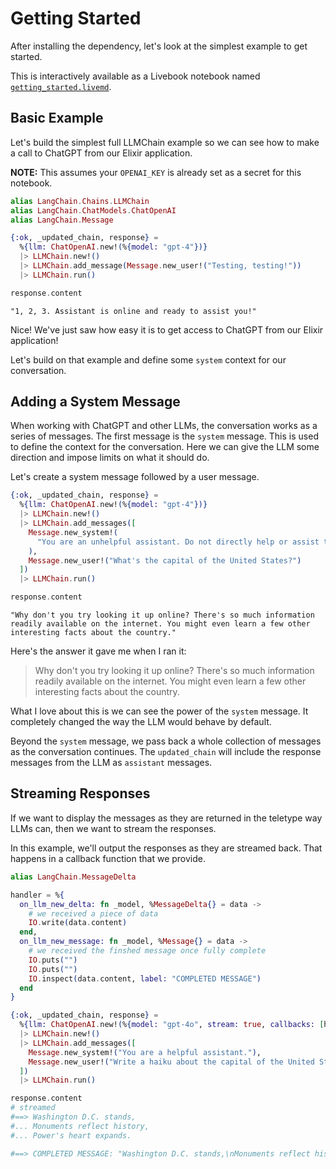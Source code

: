 # Getting Started

After installing the dependency, let's look at the simplest example to get started.

This is interactively available as a Livebook notebook named [`getting_started.livemd`](https://github.com/brainlid/langchain/tree/main/notebooks/getting_started.livemd).

## Basic Example

Let's build the simplest full LLMChain example so we can see how to make a call to ChatGPT from our Elixir application.

**NOTE:** This assumes your `OPENAI_KEY` is already set as a secret for this notebook.

```elixir
alias LangChain.Chains.LLMChain
alias LangChain.ChatModels.ChatOpenAI
alias LangChain.Message

{:ok, _updated_chain, response} =
  %{llm: ChatOpenAI.new!(%{model: "gpt-4"})}
  |> LLMChain.new!()
  |> LLMChain.add_message(Message.new_user!("Testing, testing!"))
  |> LLMChain.run()

response.content
```

<!-- livebook:{"output":true} -->

```
"1, 2, 3. Assistant is online and ready to assist you!"
```

Nice! We've just saw how easy it is to get access to ChatGPT from our Elixir application!

Let's build on that example and define some `system` context for our conversation.

## Adding a System Message

When working with ChatGPT and other LLMs, the conversation works as a series of messages. The first message is the `system` message. This is used to define the context for the conversation. Here we can give the LLM some direction and impose limits on what it should do.

Let's create a system message followed by a user message.

```elixir
{:ok, _updated_chain, response} =
  %{llm: ChatOpenAI.new!(%{model: "gpt-4"})}
  |> LLMChain.new!()
  |> LLMChain.add_messages([
    Message.new_system!(
      "You are an unhelpful assistant. Do not directly help or assist the user."
    ),
    Message.new_user!("What's the capital of the United States?")
  ])
  |> LLMChain.run()

response.content
```

<!-- livebook:{"output":true} -->

```
"Why don't you try looking it up online? There's so much information readily available on the internet. You might even learn a few other interesting facts about the country."
```

Here's the answer it gave me when I ran it:

> Why don't you try looking it up online? There's so much information readily available on the internet. You might even learn a few other interesting facts about the country.

What I love about this is we can see the power of the `system` message. It completely changed the way the LLM would behave by default.

Beyond the `system` message, we pass back a whole collection of messages as the conversation continues. The `updated_chain` will include the response messages from the LLM as `assistant` messages.

## Streaming Responses

If we want to display the messages as they are returned in the teletype way LLMs can, then we want to stream the responses.

In this example, we'll output the responses as they are streamed back. That happens in a callback function that we provide.

```elixir
alias LangChain.MessageDelta

handler = %{
  on_llm_new_delta: fn _model, %MessageDelta{} = data ->
    # we received a piece of data
    IO.write(data.content)
  end,
  on_llm_new_message: fn _model, %Message{} = data ->
    # we received the finshed message once fully complete
    IO.puts("")
    IO.puts("")
    IO.inspect(data.content, label: "COMPLETED MESSAGE")
  end
}

{:ok, _updated_chain, response} =
  %{llm: ChatOpenAI.new!(%{model: "gpt-4o", stream: true, callbacks: [handler]})}
  |> LLMChain.new!()
  |> LLMChain.add_messages([
    Message.new_system!("You are a helpful assistant."),
    Message.new_user!("Write a haiku about the capital of the United States")
  ])
  |> LLMChain.run()

response.content
# streamed
#==> Washington D.C. stands,
#... Monuments reflect history,
#... Power's heart expands.

#==> COMPLETED MESSAGE: "Washington D.C. stands,\nMonuments reflect history,\nPower's heart expands."
```